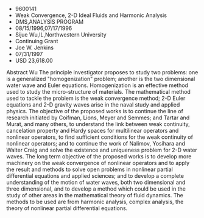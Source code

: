 
* 9600141
* Weak Convergence, 2-D Ideal Fluids and Harmonic Analysis
* DMS,ANALYSIS PROGRAM
* 08/15/1996,07/17/1996
* Sijue Wu,IL,Northwestern University
* Continuing Grant
* Joe W. Jenkins
* 07/31/1997
* USD 23,618.00

Abstract Wu The principle investigator proposes to study two problems: one is a
generalized "homogenization" problem; another is the two dimensional water wave
and Euler equations. Homogenization is an effective method used to study the
micro-structure of materials. The mathematical method used to tackle the problem
is the weak convergence method; 2-D Euler equations and 2-D gravity waves arise
in the naval study and applied physics. The objective of the proposed works is
to continue the line of research initiated by Coifman, Lions, Meyer and Semmes;
and Tartar and Murat, and many others, to understand the link between weak
continuity, cancelation property and Hardy spaces for multilinear operators and
nonlinear operators, to find sufficient conditions for the weak continuity of
nonlinear operators; and to continue the work of Nalimov, Yosihara and Walter
Craig and solve the existence and uniqueness problem for 2-D water waves. The
long term objective of the proposed works is to develop more machinery on the
weak convergence of nonlinear operators and to apply the result and methods to
solve open problems in nonlinear partial differential equations and applied
sciences; and to develop a complete understanding of the motion of water waves,
both two dimensional and three dimensional, and to develop a method which could
be used in the study of other areas in the mathematical theory of fluid
dynamics. The methods to be used are from harmonic analysis, complex analysis,
the theory of nonlinear partial differential equations.
